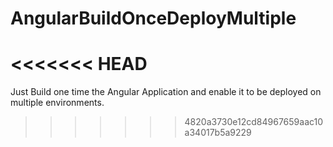 # AngularBuildOnceDeployMultiple
<<<<<<< HEAD
=======
Just Build one time the Angular Application and enable it to be deployed on multiple environments.
>>>>>>> 4820a3730e12cd84967659aac10a34017b5a9229

